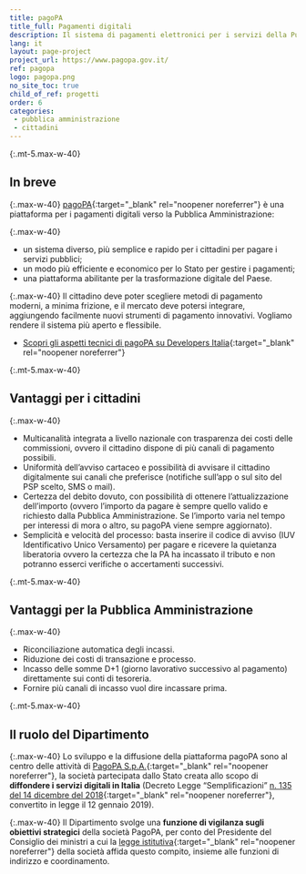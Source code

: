 ```yaml
---
title: pagoPA
title_full: Pagamenti digitali
description: Il sistema di pagamenti elettronici per i servizi della Pubblica Amministrazione
lang: it
layout: page-project
project_url: https://www.pagopa.gov.it/
ref: pagopa
logo: pagopa.png
no_site_toc: true
child_of_ref: progetti
order: 6
categories:
 - pubblica amministrazione
 - cittadini
---
```



{:.mt-5.max-w-40}
## In breve

{:.max-w-40}
[pagoPA](https://www.pagopa.gov.it/){:target="_blank" rel="noopener noreferrer"} è una piattaforma per i pagamenti digitali verso la Pubblica Amministrazione:

{:.max-w-40}
* un sistema diverso, più semplice e rapido per i cittadini per pagare i servizi pubblici; 
* un modo più efficiente e economico per lo Stato per gestire i pagamenti; 
* una piattaforma abilitante per la trasformazione digitale del Paese.

{:.max-w-40}
Il cittadino deve poter scegliere metodi di pagamento moderni, a minima frizione, e il mercato deve potersi integrare, aggiungendo facilmente nuovi strumenti di pagamento innovativi. Vogliamo rendere il sistema più aperto e flessibile.

* [Scopri gli aspetti tecnici di pagoPA su Developers Italia](https://developers.italia.it/it/pagopa/){:target="_blank" rel="noopener noreferrer"}

{:.mt-5.max-w-40}
## Vantaggi per i cittadini

{:.max-w-40}
* Multicanalità integrata a livello nazionale con trasparenza dei costi delle commissioni, ovvero il cittadino dispone di più canali di pagamento possibili.
* Uniformità dell’avviso cartaceo e possibilità di avvisare il cittadino digitalmente sui canali che preferisce (notifiche sull’app o sul sito del PSP scelto, SMS o mail).
* Certezza del debito dovuto, con possibilità di ottenere l’attualizzazione dell’importo (ovvero l’importo da pagare è sempre quello valido e richiesto dalla Pubblica Amministrazione. Se l’importo varia nel tempo per interessi di mora o altro, su pagoPA viene sempre aggiornato).
* Semplicità e velocità del processo: basta inserire il codice di avviso (IUV Identificativo Unico Versamento) per pagare e ricevere la quietanza liberatoria ovvero la certezza che la PA ha incassato il tributo e non potranno esserci verifiche o accertamenti successivi.

{:.mt-5.max-w-40}
## Vantaggi per la Pubblica Amministrazione

{:.max-w-40}
* Riconciliazione automatica degli incassi.
* Riduzione dei costi di transazione e processo.
* Incasso delle somme D+1 (giorno lavorativo successivo al pagamento) direttamente sui conti di tesoreria.
* Fornire più canali di incasso vuol dire incassare prima.

{:.mt-5.max-w-40}
## Il ruolo del Dipartimento

{:.max-w-40}
Lo sviluppo e la diffusione della piattaforma pagoPA sono al centro delle attività di [PagoPA S.p.A.](https://www.pagopa.gov.it/it/pagopa-spa/){:target="_blank" rel="noopener noreferrer"}, la società partecipata dallo Stato creata allo scopo di **diffondere i servizi digitali in Italia** (Decreto Legge “Semplificazioni” [n. 135 del 14 dicembre del 2018](https://www.gazzettaufficiale.it/eli/id/2018/12/14/18G00163/sg){:target="_blank" rel="noopener noreferrer"}, convertito in legge il 12 gennaio 2019). 

{:.max-w-40}
Il Dipartimento svolge una **funzione di vigilanza sugli obiettivi strategici** della società PagoPA, per conto del Presidente del Consiglio dei ministri a cui la [legge istitutiva](https://www.gazzettaufficiale.it/eli/id/2018/12/14/18G00163/sg){:target="_blank" rel="noopener noreferrer"} della società affida questo compito, insieme alle funzioni di indirizzo e coordinamento.
